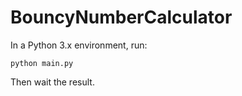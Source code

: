 # BouncyNumberCalculator
In a Python 3.x environment, run:
```
python main.py
```
Then wait the result.
